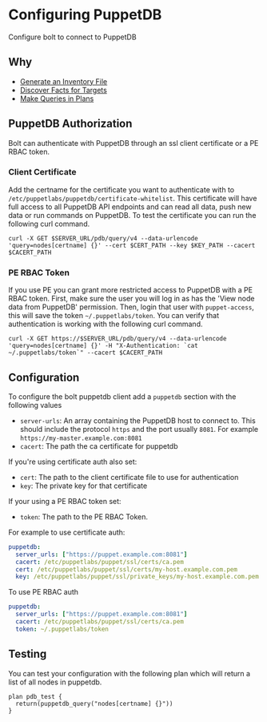 
# Configuring PuppetDB

Configure bolt to connect to PuppetDB

## Why

- [Generate an Inventory File](inventory_file_generating.md)
- [Discover Facts for Targets](writing_plans.md#collect-facts-from-puppetdb)
- [Make Queries in Plans](writing_plans.md#puppetdb_query)

## PuppetDB Authorization

Bolt can authenticate with PuppetDB through an ssl client certificate or a PE
RBAC token.

### Client Certificate

Add the certname for the certificate you want to authenticate with to
`/etc/puppetlabs/puppetdb/certificate-whitelist`. This certificate will have
full access to all PuppetDB API endpoints and can read all data, push new data
or run commands on PuppetDB. To test the certificate you can run the following
curl command.

```
curl -X GET $SERVER_URL/pdb/query/v4 --data-urlencode 'query=nodes[certname] {}' --cert $CERT_PATH --key $KEY_PATH --cacert $CACERT_PATH
```

### PE RBAC Token

If you use PE you can grant more restricted access to PuppetDB with a PE RBAC
token. First, make sure the user you will log in as has the 'View node data from
PuppetDB' permission. Then, login that user with `puppet-access`, this will save
the token `~/.puppetlabs/token`. You can verify that authentication is working
with the following curl command.

```
curl -X GET https://$SERVER_URL/pdb/query/v4 --data-urlencode 'query=nodes[certname] {}' -H "X-Authentication: `cat ~/.puppetlabs/token`" --cacert $CACERT_PATH
```

## Configuration

To configure the bolt puppetdb client add a `puppetdb` section with the following values
- `server-urls`: An array containing the PuppetDB host to connect to. This should include the protocol `https` and the port usually `8081`. For example `https://my-master.example.com:8081`
- `cacert`: The path the ca certificate for puppetdb

If you're using certificate auth also set:
- `cert`: The path to the client certificate file to use for authentication
- `key`: The private key for that certificate

If your using a PE RBAC token set:
- `token`: The path to the PE RBAC Token.

For example to use certificate auth:
```yaml
puppetdb:
  server_urls: ["https://puppet.example.com:8081"]
  cacert: /etc/puppetlabs/puppet/ssl/certs/ca.pem
  cert: /etc/puppetlabs/puppet/ssl/certs/my-host.example.com.pem
  key: /etc/puppetlabs/puppet/ssl/private_keys/my-host.example.com.pem
```

To use PE RBAC auth
```yaml
puppetdb:
  server_urls: ["https://puppet.example.com:8081"]
  cacert: /etc/puppetlabs/puppet/ssl/certs/ca.pem
  token: ~/.puppetlabs/token
```

## Testing

You can test your configuration with the following plan which will return a list of all nodes in puppetdb.

```puppet
plan pdb_test {
  return(puppetdb_query("nodes[certname] {}"))
}
